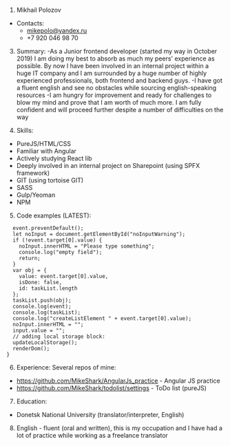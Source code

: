1. Mikhail Polozov
* Contacts:
  * mikepolo@yandex.ru
  * +7 920 046 98 70

3. Summary:
-As a Junior frontend developer (started my way in October 2019) I am doing my best to absorb as much my peers' experience as possible. By now I have been involved in an internal project within a huge IT company and I am surrounded by a huge number of highly experienced professionals, both frontend and backend guys.
-I have got a fluent english and see no obstacles while sourcing english-speaking resources
-I am hungry for improvement and ready for challenges to blow my mind and prove that I am worth of much more. I am fully confident and will proceed further despite a number of difficulties on the way

4. Skills:
* PureJS/HTML/CSS
* Familiar with Angular
* Actively studying React lib
* Deeply involved in an internal project on Sharepoint (using SPFX framework)
* GIT (using tortoise GIT)
* SASS
* Gulp/Yeoman
* NPM

5. Code examples (LATEST):
```function createListElement(event) {
  event.preventDefault();
  let noInput = document.getElementById("noInputWarning");
  if (!event.target[0].value) {
    noInput.innerHTML = "Please type something";
    console.log("empty field");
    return;
  }
  var obj = {
    value: event.target[0].value,
    isDone: false,
    id: taskList.length
  };
  taskList.push(obj);
  console.log(event);
  console.log(taskList);
  console.log("createListElement " + event.target[0].value);
  noInput.innerHTML = "";
  input.value = "";
  // adding local storage block:
  updateLocalStorage();
  renderDom();
}
```

6. Experience:
Several repos of mine:
* https://github.com/MikeShark/AngularJs_practice - Angular JS practice
* https://github.com/MikeShark/todolist/settings - ToDo list (pureJS)

7. Education:
* Donetsk National University (translator/interpreter, English)
8. English - fluent (oral and written), this is my occupation and I have had a lot of practice while working as a freelance translator
